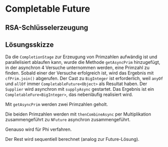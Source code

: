# Completable Future #

## RSA-Schlüsselerzeugung ##


## Lösungsskizze ##

Da die ``CompletionStage`` zur Erzeugung von Primzahlen aufwändig ist und parallelisiert ablaufen kann, wurde die Methode ``getAsyncPrim`` hinzugefügt, in der asynchron 4 Versuche unternommen werden, eine Primzahl zu finden. Sobald einer der Versuche erfolgreich ist, wird das Ergebnis mit ``cfPrim.join()`` abgerufen. Der Cast zu ``BigInteger`` ist erforderlich, weil ``anyOf`` und ``allOf`` immer ``CompletableFuture<Object>`` als Resultat haben.  Der ``Supplier`` wird asynchron mit ``supplyAsync`` gestartet. Das Ergebnis ist ein `CompletableFure<BigInteger>`, das nebenläufig realisiert wird. 

Mit ``getAsyncPrim`` werden zwei Primzahlen geholt.

Die beiden Primzahlen werden mit ``thenCombineAsync`` per Multiplikation zusammengeführt zu ``NFuture`` asynchron zusammengeführt.

Genauso wird für Phi verfahren.

Der Rest wird sequentiell berechnet (analog zur Future-Lösung). 
